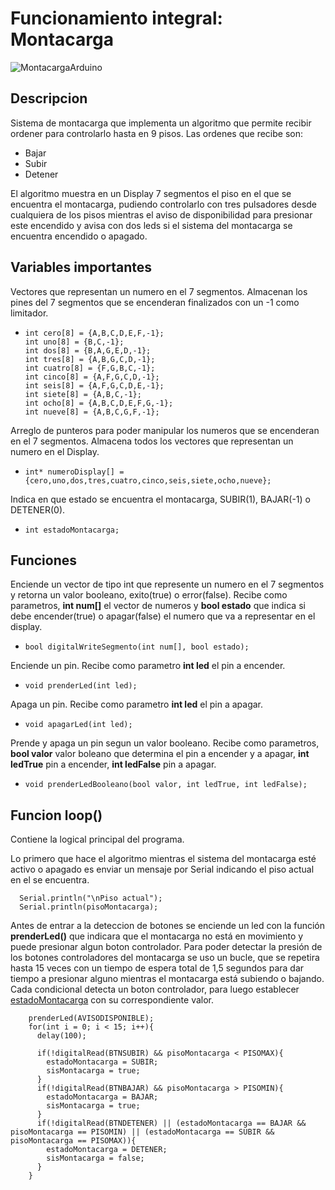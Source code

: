 # Funcionamiento integral: Montacarga
![MontacargaArduino](https://github.com/LeandroLDD/ExamenPractico_LeandroDominguez_SPD/assets/104798622/5c8e7a29-1d5b-4874-96c2-0b73b528d956)

## Descripcion
Sistema de montacarga que implementa un algoritmo que permite recibir ordener para controlarlo hasta en 9 pisos. Las ordenes que recibe son:
- Bajar
- Subir
- Detener

El algoritmo muestra en un Display 7 segmentos el piso en el que se encuentra el montacarga, pudiendo controlarlo con tres pulsadores desde cualquiera de los pisos mientras el aviso de disponibilidad para presionar este encendido y avisa con dos leds si el sistema del montacarga se encuentra encendido o apagado.

## Variables importantes
Vectores que representan un numero en el 7 segmentos. Almacenan los pines del 7 segmentos que se encenderan finalizados con un -1 como limitador.
-     int cero[8] = {A,B,C,D,E,F,-1};
      int uno[8] = {B,C,-1};
      int dos[8] = {B,A,G,E,D,-1};
      int tres[8] = {A,B,G,C,D,-1};
      int cuatro[8] = {F,G,B,C,-1};
      int cinco[8] = {A,F,G,C,D,-1};
      int seis[8] = {A,F,G,C,D,E,-1};
      int siete[8] = {A,B,C,-1};
      int ocho[8] = {A,B,C,D,E,F,G,-1};
      int nueve[8] = {A,B,C,G,F,-1};

Arreglo de punteros para poder manipular los numeros que se encenderan en el 7 segmentos. Almacena todos los vectores que representan un numero en el Display.
-     int* numeroDisplay[] = {cero,uno,dos,tres,cuatro,cinco,seis,siete,ocho,nueve};

<a id="estadoMontacarga"></a>
Indica en que estado se encuentra el montacarga, SUBIR(1), BAJAR(-1) o DETENER(0).
-     int estadoMontacarga;

## Funciones

Enciende un vector de tipo int que represente un numero en el 7 segmentos y retorna un valor booleano, exito(true) o error(false).
Recibe como parametros, **int num[]** el vector de numeros y **bool estado** que indica si debe encender(true) o apagar(false) el numero que va a representar en el display.
-     bool digitalWriteSegmento(int num[], bool estado);

Enciende un pin.
Recibe como parametro **int led** el pin a encender.
-     void prenderLed(int led);

Apaga un pin.
Recibe como parametro **int led** el pin a apagar.
-     void apagarLed(int led);

Prende y apaga un pin segun un valor booleano.
Recibe como parametros, **bool valor** valor boleano que determina el pin a encender y a apagar, **int ledTrue** pin a encender, **int ledFalse** pin a apagar.
-     void prenderLedBooleano(bool valor, int ledTrue, int ledFalse);

## Funcion loop()
Contiene la logical principal del programa.

Lo primero que hace el algoritmo mientras el sistema del montacarga esté activo o apagado es enviar un mensaje por Serial indicando el piso actual en el se encuentra.

      Serial.println("\nPiso actual");
      Serial.println(pisoMontacarga);

Antes de entrar a la deteccion de botones se enciende un led con la función **prenderLed()** que indicara que el montacarga no está en movimiento y puede presionar algun boton controlador.
Para poder detectar la presión de los botones controladores del montacarga se uso un bucle, que se repetira hasta 15 veces con un tiempo de espera total de 1,5 segundos para dar tiempo a presionar alguno mientras el montacarga está subiendo o bajando. Cada condicional detecta un boton controlador, para luego establecer [estadoMontacarga](#estadoMontacarga) con su correspondiente valor.

        prenderLed(AVISODISPONIBLE);
        for(int i = 0; i < 15; i++){
          delay(100);

          if(!digitalRead(BTNSUBIR) && pisoMontacarga < PISOMAX){
            estadoMontacarga = SUBIR;
            sisMontacarga = true;
          }
          if(!digitalRead(BTNBAJAR) && pisoMontacarga > PISOMIN){
            estadoMontacarga = BAJAR;
            sisMontacarga = true;
          }
          if(!digitalRead(BTNDETENER) || (estadoMontacarga == BAJAR && pisoMontacarga == PISOMIN) || (estadoMontacarga == SUBIR && pisoMontacarga == PISOMAX)){
            estadoMontacarga = DETENER;
            sisMontacarga = false;
          }
        }

